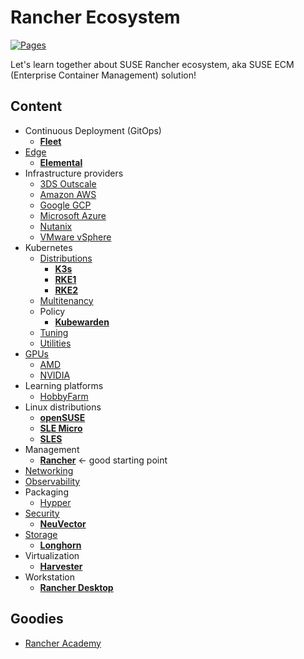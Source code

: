 # Rancher Ecosystem

[![Pages](https://github.com/devpro/rancher-ecosystem/actions/workflows/pages.yml/badge.svg)](https://github.com/devpro/rancher-ecosystem/actions/workflows/pages.yml)

Let's learn together about SUSE Rancher ecosystem, aka SUSE ECM (Enterprise Container Management) solution!

## Content

* Continuous Deployment (GitOps)
  * [**Fleet**](docs/fleet.md)
* [Edge](docs/edge.md)
  * [**Elemental**](docs/elemental.md)
* Infrastructure providers
  * [3DS Outscale](docs/providers/3ds-outscale.md)
  * [Amazon AWS](docs/providers/amazon-aws.md)
  * [Google GCP](docs/providers/google-gcp.md)
  * [Microsoft Azure](docs/providers/microsoft-azure.md)
  * [Nutanix](docs/providers/nutanix.md)
  * [VMware vSphere](docs/providers/wmware-vsphere.md)
* Kubernetes
  * [Distributions](docs/kubernetes-distributions.md)
    * [**K3s**](docs/k3s.md)
    * [**RKE1**](docs/rke.md)
    * [**RKE2**](docs/rke2.md)
  * [Multitenancy](docs/kubernetes-multitenancy.md)
  * Policy
    * [**Kubewarden**](docs/kubewarden.md)
  * [Tuning](docs/kubernetes-tuning.md)
  * [Utilities](docs/kubernetes-utilities.md)
* [GPUs](docs/gpu.md)
  * [AMD](docs/providers/amd.md)
  * [NVIDIA](docs/providers/nvidia.md)
* Learning platforms
  * [HobbyFarm](docs/hobbyfarm.md)
* Linux distributions
  * [**openSUSE**](docs/opensuse.md)
  * [**SLE Micro**](docs/sle-micro.md)
  * [**SLES**](docs/sles.md)
* Management
  * [**Rancher**](docs/rancher.md) ← good starting point
* [Networking](docs/networking.md)
* [Observability](docs/observability.md)
* Packaging
  * [Hypper](docs/hypper.md)
* [Security](docs/security.md)
  * [**NeuVector**](docs/neuvector.md)
* [Storage](docs/storage.md)
  * [**Longhorn**](docs/longhorn.md)
* Virtualization
  * [**Harvester**](docs/harvester.md)
* Workstation
  * [**Rancher Desktop**](docs/rancher-desktop.md)

## Goodies

* [Rancher Academy](https://www.rancher.academy/)
